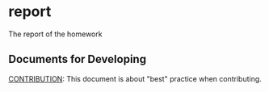 # report
The report of the homework

## Documents for Developing

[CONTRIBUTION](CONTRIBUTION.md): This document is about "best" practice when contributing.
